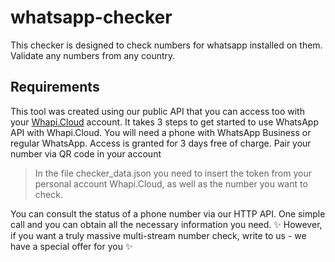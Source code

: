 # whatsapp-checker
This checker is designed to check numbers for whatsapp installed on them. Validate any numbers from any country. 

## Requirements
This tool was created using our public API that you can access too with your [Whapi.Cloud](https://whapi.cloud) account. It takes 3 steps to get started to use WhatsApp API with Whapi.Cloud. You will need a phone with WhatsApp Business or regular WhatsApp. Access is granted for 3 days free of charge. Pair your number via QR code in your account

> In the file checker_data.json you need to insert the token from your personal account Whapi.Cloud, as well as the number you want to check.

You can consult the status of a phone number via our HTTP API. One simple call and you can obtain all the necessary information you need. 
✨ However, if you want a truly massive multi-stream number check, write to us - we have a special offer for you ✨

